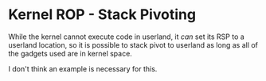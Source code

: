 # Kernel ROP - Stack Pivoting

While the kernel cannot execute code in userland, it _can_ set its RSP to a userland location, so it is possible to stack pivot to userland as long as all of the gadgets used are in kernel space.

I don't think an example is necessary for this.
